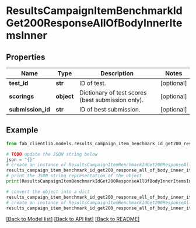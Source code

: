 # ResultsCampaignItemBenchmarkIdGet200ResponseAllOfBodyInnerItemsInner


## Properties

Name | Type | Description | Notes
------------ | ------------- | ------------- | -------------
**test_id** | **str** | ID of test. | [optional] 
**scorings** | **object** | Dictionary of test scores (best submission only). | [optional] 
**submission_id** | **str** | ID of best submission. | [optional] 

## Example

```python
from fab_clientlib.models.results_campaign_item_benchmark_id_get200_response_all_of_body_inner_items_inner import ResultsCampaignItemBenchmarkIdGet200ResponseAllOfBodyInnerItemsInner

# TODO update the JSON string below
json = "{}"
# create an instance of ResultsCampaignItemBenchmarkIdGet200ResponseAllOfBodyInnerItemsInner from a JSON string
results_campaign_item_benchmark_id_get200_response_all_of_body_inner_items_inner_instance = ResultsCampaignItemBenchmarkIdGet200ResponseAllOfBodyInnerItemsInner.from_json(json)
# print the JSON string representation of the object
print(ResultsCampaignItemBenchmarkIdGet200ResponseAllOfBodyInnerItemsInner.to_json())

# convert the object into a dict
results_campaign_item_benchmark_id_get200_response_all_of_body_inner_items_inner_dict = results_campaign_item_benchmark_id_get200_response_all_of_body_inner_items_inner_instance.to_dict()
# create an instance of ResultsCampaignItemBenchmarkIdGet200ResponseAllOfBodyInnerItemsInner from a dict
results_campaign_item_benchmark_id_get200_response_all_of_body_inner_items_inner_from_dict = ResultsCampaignItemBenchmarkIdGet200ResponseAllOfBodyInnerItemsInner.from_dict(results_campaign_item_benchmark_id_get200_response_all_of_body_inner_items_inner_dict)
```
[[Back to Model list]](../README.md#documentation-for-models) [[Back to API list]](../README.md#documentation-for-api-endpoints) [[Back to README]](../README.md)


